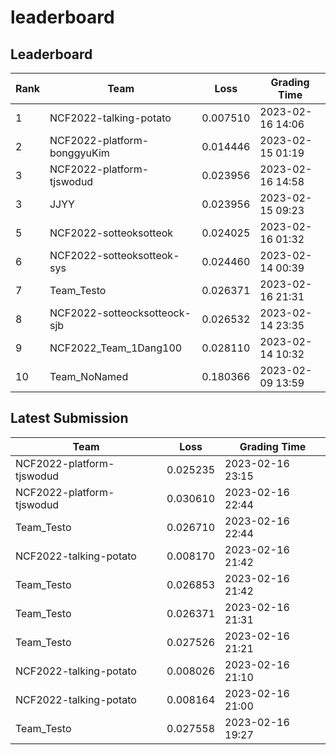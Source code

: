 
# leaderboard
## Leaderboard
|Rank|Team|Loss|Grading Time|
|----|----|----|------------|
|1|NCF2022-talking-potato|0.007510|2023-02-16 14:06|
|2|NCF2022-platform-bonggyuKim|0.014446|2023-02-15 01:19|
|3|NCF2022-platform-tjswodud|0.023956|2023-02-16 14:58|
|3|JJYY|0.023956|2023-02-15 09:23|
|5|NCF2022-sotteoksotteok|0.024025|2023-02-16 01:32|
|6|NCF2022-sotteoksotteok-sys|0.024460|2023-02-14 00:39|
|7|Team_Testo|0.026371|2023-02-16 21:31|
|8|NCF2022-sotteocksotteock-sjb|0.026532|2023-02-14 23:35|
|9|NCF2022_Team_1Dang100|0.028110|2023-02-14 10:32|
|10|Team_NoNamed|0.180366|2023-02-09 13:59|

## Latest Submission
|Team|Loss|Grading Time|
|----|----|------------|
|NCF2022-platform-tjswodud|0.025235|2023-02-16 23:15|
|NCF2022-platform-tjswodud|0.030610|2023-02-16 22:44|
|Team_Testo|0.026710|2023-02-16 22:44|
|NCF2022-talking-potato|0.008170|2023-02-16 21:42|
|Team_Testo|0.026853|2023-02-16 21:42|
|Team_Testo|0.026371|2023-02-16 21:31|
|Team_Testo|0.027526|2023-02-16 21:21|
|NCF2022-talking-potato|0.008026|2023-02-16 21:10|
|NCF2022-talking-potato|0.008164|2023-02-16 21:00|
|Team_Testo|0.027558|2023-02-16 19:27|
